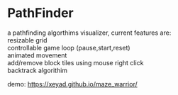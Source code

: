 # PathFinder

a pathfinding algorthims visualizer, current features are:  
resizable grid   
controllable game loop (pause,start,reset)  
animated movement  
add/remove block tiles using mouse right click  
backtrack algorithim  

demo: https://xeyad.github.io/maze_warrior/
